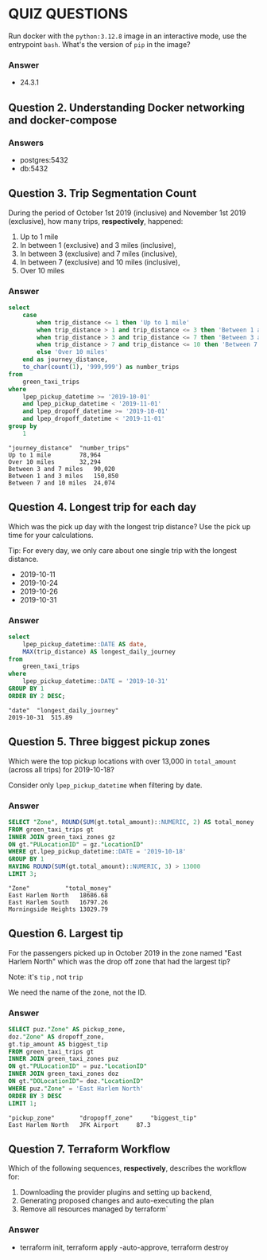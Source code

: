 # QUIZ QUESTIONS

Run docker with the `python:3.12.8` image in an interactive mode, use the entrypoint `bash`.
What's the version of `pip` in the image?

### Answer 
- 24.3.1

## Question 2. Understanding Docker networking and docker-compose

### Answers

- postgres:5432
- db:5432

## Question 3. Trip Segmentation Count

During the period of October 1st 2019 (inclusive) and November 1st 2019 (exclusive), how many trips, **respectively**, happened:
1. Up to 1 mile
2. In between 1 (exclusive) and 3 miles (inclusive),
3. In between 3 (exclusive) and 7 miles (inclusive),
4. In between 7 (exclusive) and 10 miles (inclusive),
5. Over 10 miles

### Answer
```sql
select
    case
        when trip_distance <= 1 then 'Up to 1 mile'
        when trip_distance > 1 and trip_distance <= 3 then 'Between 1 and 3 miles'
        when trip_distance > 3 and trip_distance <= 7 then 'Between 3 and 7 miles'
        when trip_distance > 7 and trip_distance <= 10 then 'Between 7 and 10 miles'
        else 'Over 10 miles'
    end as journey_distance,
    to_char(count(1), '999,999') as number_trips
from
    green_taxi_trips
where
    lpep_pickup_datetime >= '2019-10-01'
    and lpep_pickup_datetime < '2019-11-01'
    and lpep_dropoff_datetime >= '2019-10-01'
    and lpep_dropoff_datetime < '2019-11-01'
group by
    1
```
```
"journey_distance"	"number_trips"
Up to 1 mile		78,964
Over 10 miles		32,294
Between 3 and 7 miles	90,020
Between 1 and 3 miles	150,850
Between 7 and 10 miles 	24,074
```

## Question 4. Longest trip for each day

Which was the pick up day with the longest trip distance?
Use the pick up time for your calculations.

Tip: For every day, we only care about one single trip with the longest distance. 

- 2019-10-11
- 2019-10-24
- 2019-10-26
- 2019-10-31

### Answer

```sql
select
    lpep_pickup_datetime::DATE AS date,
	MAX(trip_distance) AS longest_daily_journey
from
    green_taxi_trips
where
	lpep_pickup_datetime::DATE = '2019-10-31'
GROUP BY 1
ORDER BY 2 DESC;
```
```
"date"	"longest_daily_journey"
2019-10-31	515.89
```
## Question 5. Three biggest pickup zones

Which were the top pickup locations with over 13,000 in
`total_amount` (across all trips) for 2019-10-18?

Consider only `lpep_pickup_datetime` when filtering by date.

### Answer

```sql
SELECT "Zone", ROUND(SUM(gt.total_amount)::NUMERIC, 2) AS total_money
FROM green_taxi_trips gt
INNER JOIN green_taxi_zones gz
ON gt."PULocationID" = gz."LocationID"
WHERE gt.lpep_pickup_datetime::DATE = '2019-10-18'
GROUP BY 1
HAVING ROUND(SUM(gt.total_amount)::NUMERIC, 3) > 13000
LIMIT 3;
```
```
"Zone"			"total_money"
East Harlem North	18686.68
East Harlem South	16797.26
Morningside Heights	13029.79
```

## Question 6. Largest tip

For the passengers picked up in October 2019 in the zone
named "East Harlem North" which was the drop off zone that had
the largest tip?

Note: it's `tip` , not `trip`

We need the name of the zone, not the ID.

### Answer
```sql
SELECT puz."Zone" AS pickup_zone,
doz."Zone" AS dropoff_zone,
gt.tip_amount AS biggest_tip
FROM green_taxi_trips gt
INNER JOIN green_taxi_zones puz
ON gt."PULocationID" = puz."LocationID"
INNER JOIN green_taxi_zones doz
ON gt."DOLocationID"= doz."LocationID"
WHERE puz."Zone" = 'East Harlem North'
ORDER BY 3 DESC
LIMIT 1;
```
```
"pickup_zone"		"dropopff_zone"		"biggest_tip"
East Harlem North	JFK Airport		87.3
```
## Question 7. Terraform Workflow

Which of the following sequences, **respectively**, describes the workflow for: 
1. Downloading the provider plugins and setting up backend,
2. Generating proposed changes and auto-executing the plan
3. Remove all resources managed by terraform`

### Answer

- terraform init, terraform apply -auto-approve, terraform destroy

